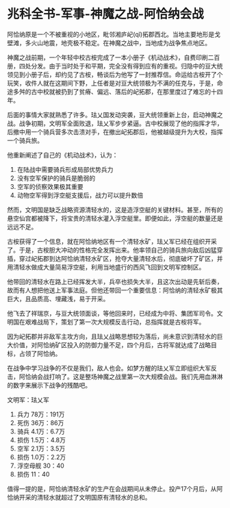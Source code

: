 # 兆科全书-军事-神魔之战-阿恰纳会战

阿恰纳原是一个不被重视的小地区，毗邻湘庐屺(qǐ)拓郡西北。当地主要地形是戈壁滩，多火山地震，地壳极不稳定。在神魔之战中，当地成为战争焦点地区。

神魔之战前期，一个年轻中校古桉完成了一本小册子《机动战术》，自费印刷二百册，四处分发。由于当时处于和平期，完全没有得到应有的重视。归隐中的豆大统领见到小册子后，却约见了古桉，畅谈后为他写了一封推荐信。命运给古桉开了个玩笑，收件人就在这期间下野，上任者是对豆大统领极为不满的任克与，于是，命途多舛的古中校就被扔到了贫瘠、偏远、落后的屺拓郡，在那里度过了难忘的十四年。

后面的事情大家就熟悉了许多。珐乂国发动突袭，豆大统领重新上台，启动神魔之战。战争初期，文明军全面败退，珐乂军步步紧逼。古中校展现了他的指挥才华，后撤中用一个骑兵营多次击溃对手，在撤出屺拓郡后，他被越级提升为大校，指挥一个骑兵旅。

他重新阐述了自己的《机动战术》，认为：

1. 在陆战中需要骑兵形成局部优势兵力
2. 没有空军保护的骑兵是脆弱的
3. 空军的侦察效果极其重要
4. 动物空军得到浮空艇支援后，战力可以提升数倍

然而，文明国是缺乏战略资源清轻水的，这是造浮空艇的关键材料。甚至，所有的悬空仙宫都被降下，将宝贵的清轻水灌入浮空艇里。即便如此，浮空艇的数量还是远远不足。

古桉获得了一个信息，就在阿恰纳地区有一个清轻水矿，珐乂军已经在组织开采了。于是，古桉胆大冲动的性格完全发挥出来。他率领自己的骑兵旅向敌后凶猛穿插，穿过屺拓郡到达阿恰纳清轻水矿区，抢夺大量清轻水后，彻底破坏了矿区，并用清轻水做成大量简易浮空艇，利用当地盛行的西风飞回到文明军控制区。

他带回的清轻水在路上已经挥发大半，兵卒也损失大半，且这次出动是先斩后奏，故而有人想把他送上军事法庭。但他还带回一个重要信息：阿恰纳的清轻水矿极其巨大，且品质高、埋藏浅，易于开采。

他飞去了祥瑞京，与豆大统领面谈，等他回来时，已经成为中将、集团军司令。文明国在艰难战局下，策划了第一次大规模反击行动，总指挥就是古桉将军。

因为屺拓郡并非敌军主攻方向，且珐乂战略思想较为落后，尚未意识到清轻水的巨大价值，对阿恰纳矿区投入的防御力量不足，四个月后，古将军就达成了战略目标，占领了阿恰纳。

在战争中学习战争的不仅是我们，敌人也会。如梦方醒的珐乂军立即组织大军反击，阿恰纳会战打响了。这是整场神魔之战里第一次大规模会战。我们先用血淋淋的数字来展示下战争的残酷吧。

文明军：珐乂军

1. 兵力 78万：191万
2. 死伤 36万：86万
3. 骑兵 4.1万：6.7万
4. 损伤 1.5万：4.8万
5. 空军 2.1万：3.5万
6. 损伤 1.0万：2.2万
7. 浮空母舰 30：40
8. 损伤 11：40

值得一提的是，阿恰纳清轻水矿的生产在会战期间从未停止。投产17个月后，从阿恰纳开采的清轻水就超过了文明国原有清轻水的总和。
